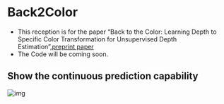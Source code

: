 # Back2Color
- This reception is for the paper “Back to the Color: Learning Depth to Specific Color Transformation for Unsupervised Depth Estimation”,[preprint paper](https://arxiv.org/pdf/2406.07741)
- The Code will be coming soon.

## Show the continuous prediction capability
![img](./imgs/combined_images_2-3.gif)
